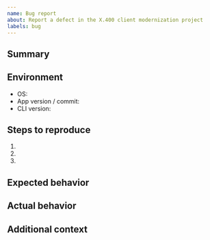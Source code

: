 ```yaml
---
name: Bug report
about: Report a defect in the X.400 client modernization project
labels: bug
---
```


## Summary

<!-- Describe the bug clearly and concisely. -->

## Environment
- OS:
- App version / commit:
- CLI version:

## Steps to reproduce
1. 
2. 
3. 

## Expected behavior

## Actual behavior

## Additional context

<!-- Attach logs, screenshots, or trace bundles if available. -->
